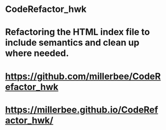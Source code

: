 # CodeRefactor_hwk
# Refactoring the HTML index file to include semantics and clean up where needed.
# https://github.com/millerbee/CodeRefactor_hwk
#
#
# https://millerbee.github.io/CodeRefactor_hwk/
